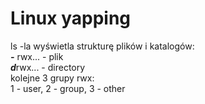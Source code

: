 # Linux yapping
ls -la wyświetla strukturę plików i katalogów:  
***-*** rwx... - plik   
***d***rwx... - directory  
kolejne 3 grupy rwx:  
1 - user, 2 - group, 3 - other
